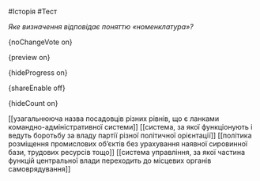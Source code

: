 #Історія #Тест

*Яке визначення відповідає поняттю «номенклатура»?*

{noChangeVote on}

{preview on}

{hideProgress on}

{shareEnable off}

{hideCount on}

[[узагальнююча назва посадовців різних рівнів, що є ланками командно-адміністративної системи]]
[[система, за якої функціонують і ведуть боротьбу за владу партії різної політичної орієнтації]]
[[політика розміщення промислових об’єктів без урахування наявної сировинної бази, трудових ресурсів тощо]]
[[система управління, за якої частина функцій центральної влади переходить до місцевих органів самоврядування]]
